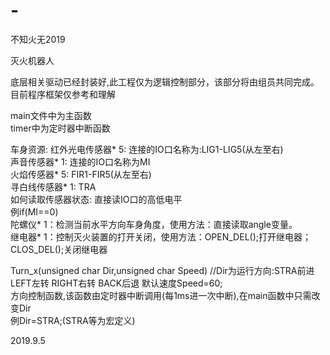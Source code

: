 # -
不知火无2019

灭火机器人

底层相关驱动已经封装好,此工程仅为逻辑控制部分，该部分将由组员共同完成。  
目前程序框架仅参考和理解

main文件中为主函数  
timer中为定时器中断函数  

车身资源:
红外光电传感器* 5:   连接的IO口名称为:LIG1-LIG5(从左至右)  
声音传感器* 1:       连接的IO口名称为MI  
火焰传感器* 5:       FIR1-FIR5(从左至右)  
寻白线传感器* 1:     TRA  
如何读取传感器状态:   直接读IO口的高低电平  
例if(MI==0)   
陀螺仪* 1：检测当前水平方向车身角度，使用方法：直接读取angle变量。  
继电器* 1：控制灭火装置的打开关闭，使用方法：OPEN_DEL();打开继电器；CLOS_DEL();关闭继电器  

Turn_x(unsigned char Dir,unsigned char Speed) //Dir为运行方向:STRA前进 LEFT左转 RIGHT右转 BACK后退 默认速度Speed=60;  
方向控制函数,该函数由定时器中断调用(每1ms进一次中断),在main函数中只需改变Dir  
例Dir=STRA;(STRA等为宏定义)  

2019.9.5  



